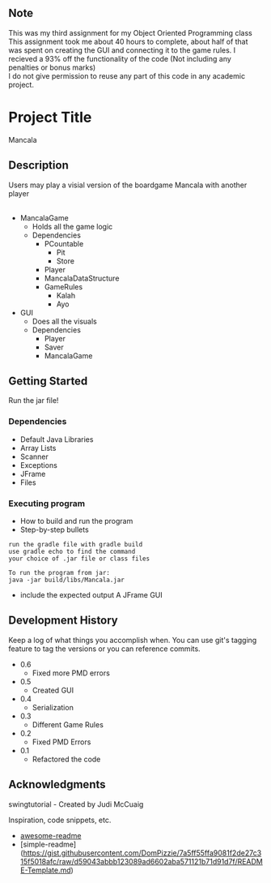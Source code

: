 ## Note

This was my third assignment for my Object Oriented Programming class <br>
This assignment took me about 40 hours to complete, about half of that was spent on creating the GUI and connecting it to the game rules. I recieved a 93% off the functionality of the code (Not including any penalties or bonus marks) <br>
I do not give permission to reuse any part of this code in any academic project.

# Project Title

Mancala

## Description

Users may play a visial version of the boardgame Mancala with another player <br><br>

* MancalaGame
    * Holds all the game logic
    * Dependencies
        * PCountable
            * Pit
            * Store
        * Player
        * MancalaDataStructure
        * GameRules
            * Kalah
            * Ayo
* GUI
    * Does all the visuals
    * Dependencies
        * Player
        * Saver
        * MancalaGame

## Getting Started

Run the jar file!

### Dependencies

* Default Java Libraries
* Array Lists
* Scanner
* Exceptions
* JFrame
* Files

### Executing program

* How to build and run the program
* Step-by-step bullets
```
run the gradle file with gradle build
use gradle echo to find the command
your choice of .jar file or class files

To run the program from jar:
java -jar build/libs/Mancala.jar
```
* include the expected output
A JFrame GUI

## Development History

Keep a log of what things you accomplish when.  You can use git's tagging feature to tag the versions or you can reference commits.

* 0.6 
    * Fixed more PMD errors
* 0.5
    * Created GUI
* 0.4
    * Serialization
* 0.3
    * Different Game Rules
* 0.2
    * Fixed PMD Errors
* 0.1
    * Refactored the code

## Acknowledgments

swingtutorial - Created by Judi McCuaig

Inspiration, code snippets, etc.
* [awesome-readme](https://github.com/matiassingers/awesome-readme)
* [simple-readme] (https://gist.githubusercontent.com/DomPizzie/7a5ff55ffa9081f2de27c315f5018afc/raw/d59043abbb123089ad6602aba571121b71d91d7f/README-Template.md)



